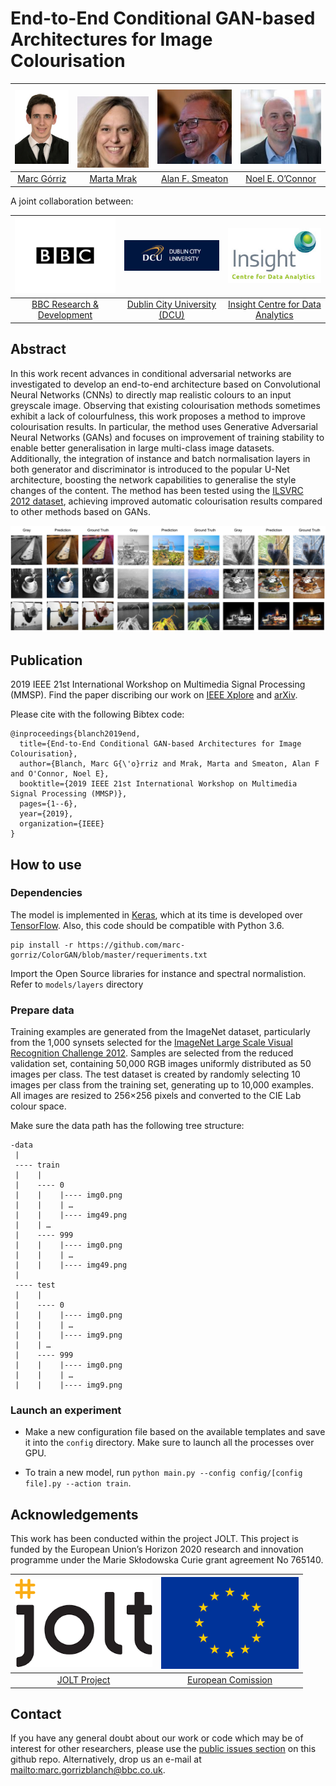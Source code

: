 # End-to-End Conditional GAN-based Architectures for Image Colourisation

| ![Marc Górriz][MarcGorriz-photo]  |  ![Marta Mrak][MartaMrak-photo] | ![Alan F. Smeaton][AlanFmeaton-photo]  | ![Noel E. O’Connor][NoelEOConnor-photo]  |
|:-:|:-:|:-:|:-:|
| [Marc Górriz][MarcGorriz-web]  | [Marta Mrak][MartaMrak-web] | [Alan F. Smeaton][AlanFmeaton-web] | [Noel E. O’Connor][NoelEOConnor-web] |

[MarcGorriz-web]: https://www.bbc.co.uk/rd/people/marc-gorriz-blanch
[MartaMrak-web]: https://www.bbc.co.uk/rd/people/marta-mrak
[AlanFmeaton-web]: https://www.insight-centre.org/users/alan-smeaton
[NoelEOConnor-web]: https://github.com/marc-gorriz/ColorGAN/blob/master/authors/NoelEOConnor.jpg

[MarcGorriz-photo]: https://github.com/bbc/ColorGAN/blob/master/authors/MarcGorriz.jpg
[MartaMrak-photo]: https://github.com/bbc/ColorGAN/blob/master/authors/MartaMrak.jpg
[AlanFmeaton-photo]: https://github.com/bbc/ColorGAN/blob/master/authors/AlanFSmeaton.jpg
[NoelEOConnor-photo]: https://github.com/bbc/ColorGAN/blob/master/authors/NoelEOConnor.jpg

A joint collaboration between:

| ![logo-bbc] | ![logo-dcu] | ![logo-insight] |
|:-:|:-:|:-:|
| [BBC Research & Development][bbc-web] | [Dublin City University (DCU)][dcu-web] | [Insight Centre for Data Analytics][insight-web] |

[bbc-web]: https://www.bbc.co.uk/rd
[insight-web]: https://www.insight-centre.org/ 
[dcu-web]: http://www.dcu.ie/

[logo-bbc]: https://github.com/bbc/ColorGAN/blob/master/logos/bbc.png  "BBC Research & Development"
[logo-insight]: https://github.com/bbc/ColorGAN/blob/master/logos/insight.jpg "Insight Centre for Data Analytics"
[logo-dcu]: https://github.com/bbc/ColorGAN/blob/master/logos/dcu.png "Dublin City University"

## Abstract
In this work recent advances in conditional adversarial networks are investigated to develop an end-to-end architecture based on Convolutional Neural Networks (CNNs) to directly map realistic colours to an input greyscale image. Observing that existing colourisation methods sometimes exhibit a lack of colourfulness, this work proposes a method to improve colourisation results. In particular, the method uses Generative Adversarial Neural Networks (GANs) and focuses on improvement of training stability to enable better generalisation in large multi-class image datasets. Additionally, the integration of instance and batch normalisation layers in both generator and discriminator is introduced to the popular U-Net architecture, boosting the network capabilities to generalise the style changes of the content. The method has been tested using the [ILSVRC 2012 dataset](http://image-net.org/challenges/LSVRC/2012/), achieving improved automatic colourisation results compared to other methods based on GANs.

![visualisation-fig]

[visualisation-fig]: https://github.com/bbc/ColorGAN/blob/master/logos/visualisation.png

## Publication
2019 IEEE 21st International Workshop on Multimedia Signal Processing (MMSP). Find the paper discribing our work on [IEEE Xplore](https://ieeexplore.ieee.org/document/8901712) and [arXiv](https://arxiv.org/abs/1908.09873).

Please cite with the following Bibtex code:
```
@inproceedings{blanch2019end,
  title={End-to-End Conditional GAN-based Architectures for Image Colourisation},
  author={Blanch, Marc G{\'o}rriz and Mrak, Marta and Smeaton, Alan F and O'Connor, Noel E},
  booktitle={2019 IEEE 21st International Workshop on Multimedia Signal Processing (MMSP)},
  pages={1--6},
  year={2019},
  organization={IEEE}
}
```
## How to use

### Dependencies

The model is implemented in [Keras](https://github.com/fchollet/keras/tree/master/keras), which at its time is developed over [TensorFlow](https://www.tensorflow.org). Also, this code should be compatible with Python 3.6.

```
pip install -r https://github.com/marc-gorriz/ColorGAN/blob/master/requeriments.txt
```
Import the Open Source libraries for instance and spectral normalistion. Refer to ```models/layers``` directory

### Prepare data
Training examples are generated from the ImageNet dataset, particularly from the 1,000 synsets selected for the [ImageNet Large Scale Visual Recognition Challenge 2012](http://www.image-net.org/challenges/LSVRC/2012/). Samples are selected from the reduced validation set, containing 50,000 RGB images uniformly distributed as 50 images per class. The test dataset is created by randomly selecting 10 images per class from the training set, generating up to 10,000 examples. All images are resized to 256×256 pixels and converted to the CIE Lab colour space.

Make sure the data path has the following tree structure:
```
-data
 |
 ---- train
 |    |
 |    ---- 0
 |    |    |---- img0.png
 |    |    | …
 |    |    |---- img49.png
 |    | …
 |    ---- 999
 |    |    |---- img0.png
 |    |    | …
 |    |    |---- img49.png
 |
 ---- test
 |    |
 |    ---- 0
 |    |    |---- img0.png
 |    |    | …
 |    |    |---- img9.png
 |    | …
 |    ---- 999
 |    |    |---- img0.png
 |    |    | …
 |    |    |---- img9.png
```

### Launch an experiment
* Make a new configuration file based on the available templates and save it into the ```config``` directory.
Make sure to launch all the processes over GPU.

* To train a new model, run  ```python main.py --config config/[config file].py --action train```.

## Acknowledgements
This work has been conducted within the project
JOLT. This project is funded by the European Union’s Horizon 2020 research
and innovation programme under the Marie Skłodowska Curie grant agreement No 765140.

| ![JOLT-photo] | ![EU-photo] |
|:-:|:-:|
| [JOLT Project](JOLT-web) | [European Comission](EU-web) |


[JOLT-photo]: https://github.com/bbc/ColorGAN/blob/master/logos/jolt.png "JOLT"
[EU-photo]: https://github.com/bbc/ColorGAN/blob/master/logos/eu.png "European Comission"


[JOLT-web]: http://joltetn.eu/
[EU-web]: https://ec.europa.eu/programmes/horizon2020/en

## Contact

If you have any general doubt about our work or code which may be of interest for other researchers, please use the [public issues section](https://github.com/marc-gorriz/ColorGAN/issues) on this github repo. Alternatively, drop us an e-mail at <mailto:marc.gorrizblanch@bbc.co.uk>.
